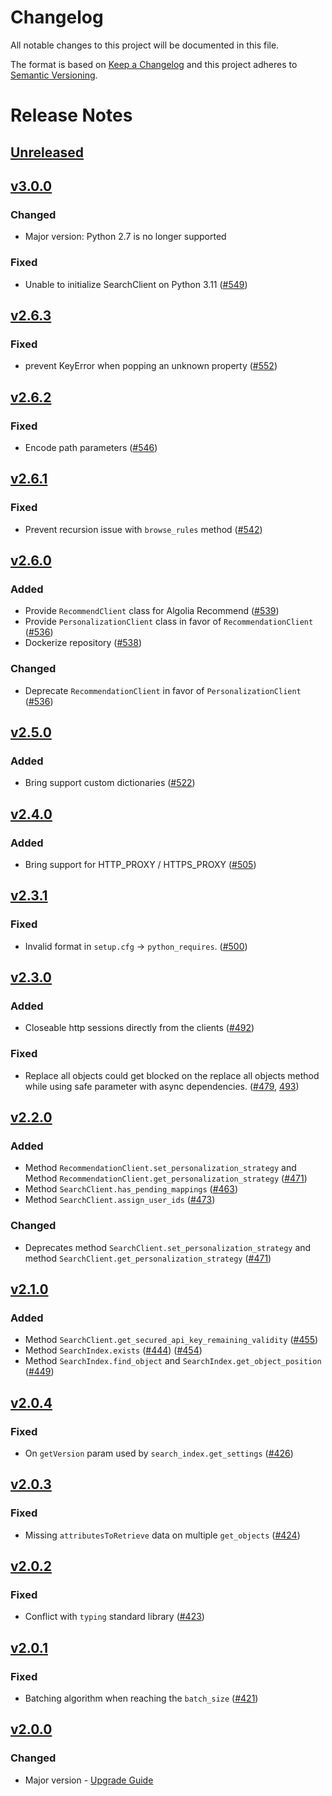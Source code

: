 # Changelog

All notable changes to this project will be documented in this file.

The format is based on [Keep a Changelog](http://keepachangelog.com/)
and this project adheres to [Semantic Versioning](http://semver.org/).

# Release Notes

## [Unreleased](https://github.com/algolia/algoliasearch-client-python/compare/v2.6.3...master)

## [v3.0.0](https://github.com/algolia/algoliasearch-client-python/compare/v2.6.2...v3.0.0)

### Changed

- Major version: Python 2.7 is no longer supported

### Fixed
 - Unable to initialize SearchClient on Python 3.11 ([#549](https://github.com/algolia/algoliasearch-client-python/issues/549))

## [v2.6.3](https://github.com/algolia/algoliasearch-client-python/compare/v2.6.2...v2.6.3)

### Fixed

- prevent KeyError when popping an unknown property ([#552](https://github.com/algolia/algoliasearch-client-python/pull/552))

## [v2.6.2](https://github.com/algolia/algoliasearch-client-python/compare/v2.6.1...v2.6.2)

### Fixed

- Encode path parameters ([#546](https://github.com/algolia/algoliasearch-client-python/pull/546))

## [v2.6.1](https://github.com/algolia/algoliasearch-client-python/compare/v2.6.0...v2.6.1)

### Fixed

- Prevent recursion issue with `browse_rules` method ([#542](https://github.com/algolia/algoliasearch-client-python/pull/542))

## [v2.6.0](https://github.com/algolia/algoliasearch-client-python/compare/v2.5.0...v2.6.0)

### Added

- Provide `RecommendClient` class for Algolia Recommend ([#539](https://github.com/algolia/algoliasearch-client-python/pull/539))
- Provide `PersonalizationClient` class in favor of `RecommendationClient` ([#536](https://github.com/algolia/algoliasearch-client-python/pull/536))
- Dockerize repository ([#538](https://github.com/algolia/algoliasearch-client-python/pull/538))

### Changed

- Deprecate `RecommendationClient` in favor of `PersonalizationClient` ([#536](https://github.com/algolia/algoliasearch-client-python/pull/536))

## [v2.5.0](https://github.com/algolia/algoliasearch-client-python/compare/v2.4.0...v2.5.0)

### Added

- Bring support custom dictionaries ([#522](https://github.com/algolia/algoliasearch-client-python/pull/522))

## [v2.4.0](https://github.com/algolia/algoliasearch-client-python/compare/v2.3.1...v2.4.0)

### Added

- Bring support for HTTP_PROXY / HTTPS_PROXY ([#505](https://github.com/algolia/algoliasearch-client-python/pull/505))

## [v2.3.1](https://github.com/algolia/algoliasearch-client-python/compare/v2.3.0...v2.3.1)

### Fixed

- Invalid format in `setup.cfg` -> `python_requires`. ([#500](https://github.com/algolia/algoliasearch-client-python/pull/500))

## [v2.3.0](https://github.com/algolia/algoliasearch-client-python/compare/v2.2.0...v2.3.0)

### Added

- Closeable http sessions directly from the clients ([#492](https://github.com/algolia/algoliasearch-client-python/pull/492))

### Fixed

- Replace all objects could get blocked on the replace all objects method while using safe parameter with async dependencies. ([#479](https://github.com/algolia/algoliasearch-client-python/pull/479), [493](https://github.com/algolia/algoliasearch-client-python/pull/493))

## [v2.2.0](https://github.com/algolia/algoliasearch-client-python/compare/2.1.0...2.2.0)

### Added

- Method `RecommendationClient.set_personalization_strategy` and Method `RecommendationClient.get_personalization_strategy` ([#471](https://github.com/algolia/algoliasearch-client-python/pull/471))
- Method `SearchClient.has_pending_mappings` ([#463](https://github.com/algolia/algoliasearch-client-python/pull/463))
- Method `SearchClient.assign_user_ids` ([#473](https://github.com/algolia/algoliasearch-client-python/pull/473))

### Changed

- Deprecates method `SearchClient.set_personalization_strategy` and method `SearchClient.get_personalization_strategy` ([#471](https://github.com/algolia/algoliasearch-client-python/pull/471))

## [v2.1.0](https://github.com/algolia/algoliasearch-client-python/compare/2.0.4...2.1.0)

### Added

- Method `SearchClient.get_secured_api_key_remaining_validity` ([#455](https://github.com/algolia/algoliasearch-client-python/pull/455))
- Method `SearchIndex.exists` ([#444](https://github.com/algolia/algoliasearch-client-python/pull/444)) ([#454](https://github.com/algolia/algoliasearch-client-python/pull/454))
- Method `SearchIndex.find_object` and `SearchIndex.get_object_position` ([#449](https://github.com/algolia/algoliasearch-client-python/pull/449))

## [v2.0.4](https://github.com/algolia/algoliasearch-client-python/compare/2.0.3...2.0.4)

### Fixed

- On `getVersion` param used by `search_index.get_settings` ([#426](https://github.com/algolia/algoliasearch-client-python/pull/426))

## [v2.0.3](https://github.com/algolia/algoliasearch-client-python/compare/2.0.2...2.0.3)

### Fixed

- Missing `attributesToRetrieve` data on multiple `get_objects` ([#424](https://github.com/algolia/algoliasearch-client-python/pull/424))

## [v2.0.2](https://github.com/algolia/algoliasearch-client-python/compare/2.0.1...2.0.2)

### Fixed

- Conflict with `typing` standard library ([#423](https://github.com/algolia/algoliasearch-client-python/pull/423))

## [v2.0.1](https://github.com/algolia/algoliasearch-client-python/compare/2.0.0...2.0.1)

### Fixed

- Batching algorithm when reaching the `batch_size` ([#421](https://github.com/algolia/algoliasearch-client-python/pull/421))

## [v2.0.0](https://github.com/algolia/algoliasearch-client-python/compare/1.20.0...2.0.0)

### Changed

- Major version - [Upgrade Guide](https://www.algolia.com/doc/api-client/getting-started/upgrade-guides/python)

